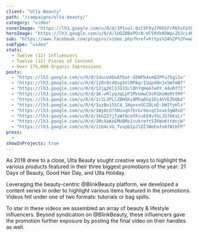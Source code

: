 ```yaml
---
client: "Ulta Beauty"
path: "/campaigns/ulta-beauty/"
category: "video"
coverImage: "https://lh3.google.com/u/0/d/1P1vul-0zCSF9y27KO1FrRb5sFptDpfVm"
heroImage: "https://lh3.google.com/u/0/d/1UQZ8BePDcN-HlV9VbRDWpcZb3cc4RQHE"
sub: "https://www.facebook.com/plugins/video.php?href=https%3A%2F%2Fwww.facebook.com%2Fblink%2Fvideos%2F1061371434036718%2F&show_text=0"
subType: "video"
stats:
  - Twelve (12) Influencers
  - Twelve (12) Pieces of Content
  - Over 175,000 Organic Impressions
posts:
  - "https://lh3.google.com/u/0/d/1ducU4DxATbat-G5NPb4xmQZPFu75giIw"
  - "https://lh3.google.com/u/0/d/12Dr0cdQvg4tCRPAqrIUapd8n1x5WfmB7"
  - "https://lh3.google.com/u/0/d/1Jjg2Kl3JG33clOhYqHem7eOY_44uDffI"
  - "https://lh3.google.com/u/0/d/1K-vRlyq3qLpF5MVUmwC9sR1HzWeRttMY"
  - "https://lh3.google.com/u/0/d/1r2L3PLlZBHQkz8M5q0Sg1Dj4VVEZbQbX"
  - "https://lh3.google.com/u/0/d/1uzBvi5SC4_1HgnxvUCZ8LnD-bW2fyHls"
  - "https://lh3.google.com/u/0/d/1Wy0cU75Nvuqh7UrGr9evqC5eve3gWXxD"
  - "https://lh3.google.com/u/0/d/1kGI2Yj7yWt0ceYFvi659vYbLJb7kKxLr"
  - "https://lh3.google.com/u/0/d/1McXaKeEMUQMx1ruhreft5IKWxKttdnjW"
  - "https://lh3.google.com/u/0/d/11b4cvG_TvupbIpJlQI7WeEafv0fWibFP"
press:
  -
showInProjects: true
---
```


As 2018 drew to a close, Ulta Beauty sought creative ways to highlight the various products featured in their three biggest promotions of the year: 21 Days of Beauty, Good Hair Day, and Ulta Holiday.

Leveraging the beauty-centric @BlinkBeauty platform, we developed a content series in order to highlight various items featured in the promotions. Videos fell under one of two formats: tutorials or bag spills.

To star in these videos we assembled an array of beauty & lifestyle influencers. Beyond syndication on @BlinkBeauty, these influencers gave the promotion further exposure by posting the final video on their handles as well.
